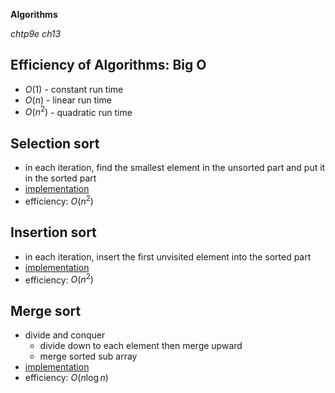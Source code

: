 __Algorithms__

_chtp9e ch13_


Efficiency of Algorithms: Big O
---
- $O(1)$ - constant run time
- $O(n)$ - linear run time
- $O(n^2)$ - quadratic run time


Selection sort
---
- in each iteration, find the smallest element in the unsorted part and put it in the sorted part
- [implementation](../chtp9ecode/ch13/fig13_01.c)
- efficiency: $O(n^2)$


Insertion sort
---
- in each iteration, insert the first unvisited element into the sorted part
- [implementation](../chtp9ecode/ch13/fig13_02.c)
- efficiency: $O(n^2)$


Merge sort
---
- divide and conquer
  - divide down to each element then merge upward
  - merge sorted sub array
- [implementation](../chtp9ecode/ch13/fig13_03.c)
- efficiency: $O(n\log n)$